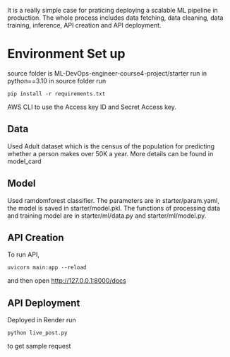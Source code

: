 It is a really simple case for praticing deploying a scalable ML pipeline
in production. The whole process includes data fetching, data cleaning, data training, inference, API creation and API deployment. 

# Environment Set up
source folder is ML-DevOps-engineer-course4-project/starter
run in python==3.10
in source folder run
```
pip install -r requirements.txt
```

AWS CLI to use the Access key ID and Secret Access key.

## Data

Used Adult dataset which is the census of the population for predicting whether a person makes over 50K a year. More details can be found in model_card

## Model

Used ramdomforest classifier. The parameters are in starter/param.yaml, the model is saved in starter/model.pkl. The functions of processing data and training model are in starter/ml/data.py and starter/ml/model.py.

## API Creation
 To run API,
 ```
 uvicorn main:app --reload
 ```
 and then open http://127.0.0.1:8000/docs


## API Deployment

Deployed in Render
run
```
python live_post.py 
```
to get sample request

